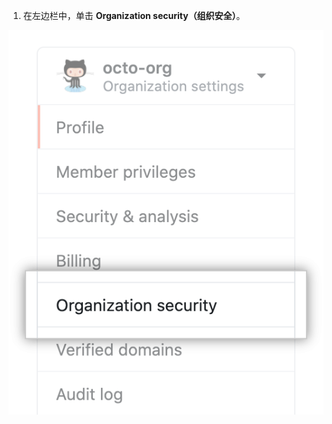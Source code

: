 1. 在左边栏中，单击 **Organization security（组织安全）**。

 ![组织安全设置](/assets/images/help/organizations/org-security-settings-tab.png)
